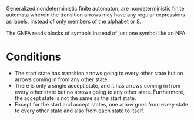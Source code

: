 Generalized nondeterministic finite automaton, are nondeterministic finite automata wherein the transition arrows may have any regular expressions as labels, instead of only members of the alphabet or ℇ.

The GNFA reads blocks of symbols instead of just one symbol like an NFA. 


# Conditions
* The start state has transition arrows going to every other state but no arrows
coming in from any other state.
* There is only a single accept state, and it has arrows coming in from every
other state but no arrows going to any other state. Furthermore, the accept
state is not the same as the start state.
* Except for the start and accept states, one arrow goes from every state to
every other state and also from each state to itself.
